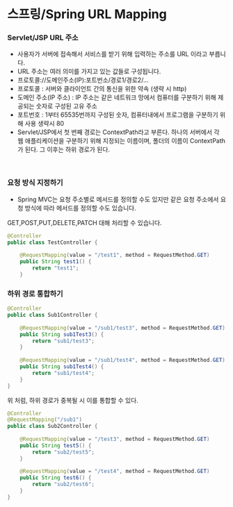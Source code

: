 # 스프링/Spring URL Mapping

### Servlet/JSP URL 주소
- 사용자가 서버에 접속해서 서비스를 받기 위해 입력하는 주소를 URL 이라고 부릅니다.
- URL 주소는 여러 의미를 가지고 있는 값들로 구성됩니다.
- 프로토콜://도메인주소(IP):포트번소/경로1/경로2/...
- 프로토콜 : 서버와 클라이언트 간의 통신을 위한 약속 (생략 시 http)
- 도메인 주소(IP 주소) : IP 주소는 같은 네트워크 망에서 컴퓨터를 구분하기 위해 제공되는 숫자로 구성된 고유 주소
- 포트번호 : 1부터 65535번까지 구성된 숫자, 컴퓨터내에서 프로그램을 구분하기 위해 사용 생략시 80
- Servlet/JSP에서 첫 번째 경로는 ContextPath라고 부른다. 하나의 서버에서 각 웹 애플리케이션을 구분하기 위해 지정되는 이름이며, 폴더의 이름이 ContextPath가 된다. 그 이후는 하위 경로가 된다.

<br>

### 요청 방식 지정하기
- Spring MVC는 요청 주소별로 메서드를 정의할 수도 있지만 같은 요청 주소에서 요청 방식에 따라 메서드를 정의할 수도 있습니다.
  
GET,POST,PUT,DELETE,PATCH 대해 처리할 수 있습니다.
```java
@Controller
public class TestController {
	
	@RequestMapping(value = "/test1", method = RequestMethod.GET)
	public String test1() {
		return "test1";
	}
```

### 하위 경로 통합하기
```java
@Controller
public class Sub1Controller {
	
	@RequestMapping(value = "/sub1/test3", method = RequestMethod.GET)
	public String sub1Test3() {
		return "sub1/test3";
	}
	
	@RequestMapping(value = "/sub1/test4", method = RequestMethod.GET)
	public String sub1Test4() {
		return "sub1/test4";
	}
}
```
위 처럼, 하위 경로가 중복될 시 이를 통합할 수 있다.

```java
@Controller
@RequestMapping("/sub1")
public class Sub2Controller {
	
	@RequestMapping(value = "/test3", method = RequestMethod.GET)
	public String test5() {
		return "sub2/test5";
	}
	
	@RequestMapping(value = "/test4", method = RequestMethod.GET)
	public String test6() {
		return "sub2/test6";
	}
}
```